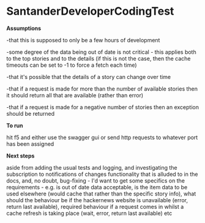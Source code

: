 # SantanderDeveloperCodingTest

**Assumptions**

-that this is supposed to only be a few hours of development

-some degree of the data being out of date is not critical - this applies both to the top stories and to the details
(if this is not the case, then the cache timeouts can be set to -1 to force a fetch each time)

-that it's possible that the details of a story can change over time

-that if a request is made for more than the number of available stories then it should return all that are available (rather than error)

-that if a request is made for a negative number of stories then an exception should be returned


**To run**

hit f5 and either use the swagger gui or send http requests to whatever port has been assigned


**Next steps**

aside from adding the usual tests and logging, and investigating the subscription to notifications of changes functionality that is alluded to in the docs, and, no doubt, bug-fixing - I'd want to get some specifics on the requirements - e.g. is out of date data acceptable, is the item data to be used elsewhere (would cache that rather than the specific story info), what should the behaviour be if the hackernews website is unavailable (error, return last available), required behaviour if a request comes in whilst a cache refresh is taking place (wait, error, return last available) etc
